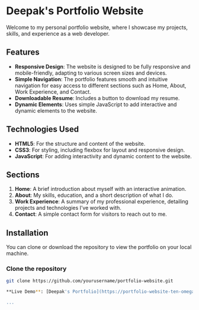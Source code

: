 # Deepak's Portfolio Website

Welcome to my personal portfolio website, where I showcase my projects, skills, and experience as a web developer.

## Features

- **Responsive Design**: The website is designed to be fully responsive and mobile-friendly, adapting to various screen sizes and devices.
- **Simple Navigation**: The portfolio features smooth and intuitive navigation for easy access to different sections such as Home, About, Work Experience, and Contact.
- **Downloadable Resume**: Includes a button to download my resume.
- **Dynamic Elements**: Uses simple JavaScript to add interactive and dynamic elements to the website.

## Technologies Used

- **HTML5**: For the structure and content of the website.
- **CSS3**: For styling, including flexbox for layout and responsive design.
- **JavaScript**: For adding interactivity and dynamic content to the website.

## Sections

1. **Home**: A brief introduction about myself with an interactive animation.
2. **About**: My skills, education, and a short description of what I do.
3. **Work Experience**: A summary of my professional experience, detailing projects and technologies I’ve worked with.
4. **Contact**: A simple contact form for visitors to reach out to me.

## Installation

You can clone or download the repository to view the portfolio on your local machine.

### Clone the repository

```bash
git clone https://github.com/yourusername/portfolio-website.git

**Live Demo**: [Deepak's Portfolio](https://portfolio-website-ten-omega-95.vercel.app/)

...

